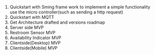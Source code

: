 1. Quickstart with Sming frame work to implement a simple functionality use the micro controller(such as sending a http request)
2. Quickstart with MQTT
3. Get Architecture drafted and versions roadmap
4. Server side MVP
5. Restroom Sensor MVP
6. Availability Indicator MVP
7. Clientside(Desktop) MVP
8. Clientside(Mobile) MVP
